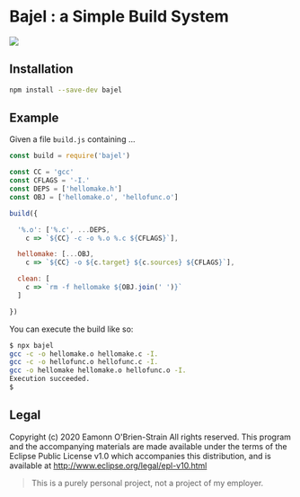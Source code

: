 # Bajel : a Simple Build System

![][1]

## Installation

```sh
npm install --save-dev bajel
```

## Example

Given a file `build.js` containing ...

```js
const build = require('bajel')

const CC = 'gcc'
const CFLAGS = '-I.'
const DEPS = ['hellomake.h']
const OBJ = ['hellomake.o', 'hellofunc.o']

build({

  '%.o': ['%.c', ...DEPS,
    c => `${CC} -c -o %.o %.c ${CFLAGS}`],

  hellomake: [...OBJ,
    c => `${CC} -o ${c.target} ${c.sources} ${CFLAGS}`],

  clean: [
    c => `rm -f hellomake ${OBJ.join(' ')}`
  ]

})
```

You can execute the build like so:

```sh
$ npx bajel
gcc -c -o hellomake.o hellomake.c -I.
gcc -c -o hellofunc.o hellofunc.c -I.
gcc -o hellomake hellomake.o hellofunc.o -I.
Execution succeeded.
$
```

## Legal

Copyright (c) 2020 Eamonn O'Brien-Strain All rights reserved. This
program and the accompanying materials are made available under the
terms of the Eclipse Public License v1.0 which accompanies this
distribution, and is available at
http://www.eclipse.org/legal/epl-v10.html

> This is a purely personal project, not a project of my employer.

[1]: bajel.jpg
